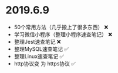 # 2019.6.9

- 50个常用方法（几乎搬上了很多东西） ❌
- 学习微信小程序（整理小程序速查笔记） ❌
- 整理Jest速查笔记 ❌
- 整理MySQL速查笔记 ✅
- 整理Linux速查笔记 ✅
- http协议变 为 https协议 ✅